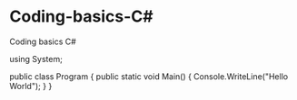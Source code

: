 # Coding-basics-C#
Coding basics C#

using System;
					
public class Program
{
	public static void Main()
	{
		Console.WriteLine("Hello World");
	}
}
